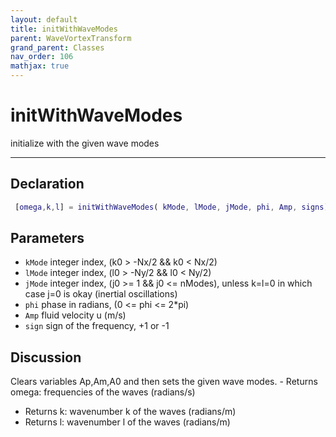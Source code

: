 ```yaml
---
layout: default
title: initWithWaveModes
parent: WaveVortexTransform
grand_parent: Classes
nav_order: 106
mathjax: true
---
```


#  initWithWaveModes

initialize with the given wave modes


---

## Declaration
```matlab
 [omega,k,l] = initWithWaveModes( kMode, lMode, jMode, phi, Amp, signs)
```
## Parameters
+ `kMode`  integer index, (k0 > -Nx/2 && k0 < Nx/2)
+ `lMode`  integer index, (l0 > -Ny/2 && l0 < Ny/2)
+ `jMode`  integer index, (j0 >= 1 && j0 <= nModes), unless k=l=0 in which case j=0 is okay (inertial oscillations)
+ `phi`  phase in radians, (0 <= phi <= 2*pi)
+ `Amp`  fluid velocity u (m/s)
+ `sign`  sign of the frequency, +1 or -1

## Discussion

  Clears variables Ap,Am,A0 and then sets the given wave modes.
                  - Returns omega: frequencies of the waves (radians/s)
  - Returns k: wavenumber k of the waves (radians/m)
  - Returns l: wavenumber l of the waves (radians/m)
